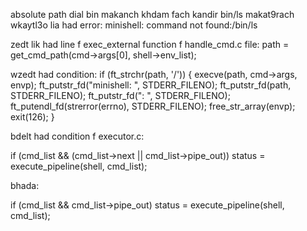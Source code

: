 absolute path dial bin makanch khdam fach kandir bin/ls makat9rach wkaytl3o lia had error:
minishell: command not found:/bin/ls

zedt lik had line f exec_external function f handle_cmd.c file: path = get_cmd_path(cmd->args[0], shell->env_list);

wzedt had condition:
if (ft_strchr(path, '/'))
    {
        execve(path, cmd->args, envp);
        ft_putstr_fd("minishell: ", STDERR_FILENO);
        ft_putstr_fd(path, STDERR_FILENO);
        ft_putstr_fd(": ", STDERR_FILENO);
        ft_putendl_fd(strerror(errno), STDERR_FILENO);
        free_str_array(envp);
        exit(126);
    }

bdelt had condition f executor.c:

if (cmd_list && (cmd_list->next || cmd_list->pipe_out))
		status = execute_pipeline(shell, cmd_list);

bhada:

if (cmd_list && cmd_list->pipe_out)
        status = execute_pipeline(shell, cmd_list);